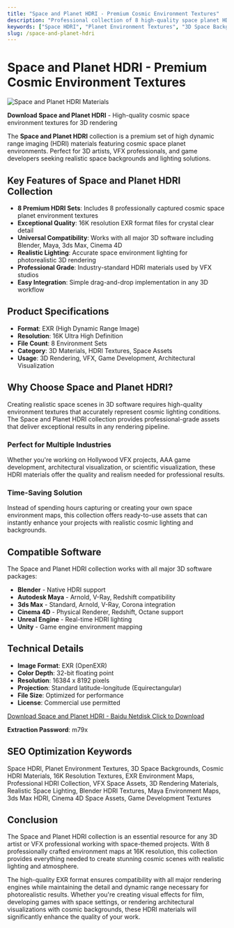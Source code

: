 ```yaml
---
title: "Space and Planet HDRI - Premium Cosmic Environment Textures"
description: "Professional collection of 8 high-quality space planet HDRI materials in 16K EXR format for realistic 3D rendering and VFX projects."
keywords: ["Space HDRI", "Planet Environment Textures", "3D Space Backgrounds", "Cosmic HDRI Materials", "16K Resolution Textures", "EXR Environment Maps"]
slug: /space-and-planet-hdri
---
```


# Space and Planet HDRI - Premium Cosmic Environment Textures

![Space and Planet HDRI Materials](https://www.gfxcamp.com/wp-content/uploads/2025/09/Space-and-Planet-HDRI.jpg)

**Download Space and Planet HDRI** - High-quality cosmic space environment textures for 3D rendering

The **Space and Planet HDRI** collection is a premium set of high dynamic range imaging (HDRI) materials featuring cosmic space planet environments. Perfect for 3D artists, VFX professionals, and game developers seeking realistic space backgrounds and lighting solutions.

## Key Features of Space and Planet HDRI Collection

- **8 Premium HDRI Sets**: Includes 8 professionally captured cosmic space planet environment textures
- **Exceptional Quality**: 16K resolution EXR format files for crystal clear detail
- **Universal Compatibility**: Works with all major 3D software including Blender, Maya, 3ds Max, Cinema 4D
- **Realistic Lighting**: Accurate space environment lighting for photorealistic 3D rendering
- **Professional Grade**: Industry-standard HDRI materials used by VFX studios
- **Easy Integration**: Simple drag-and-drop implementation in any 3D workflow

## Product Specifications

- **Format**: EXR (High Dynamic Range Image)
- **Resolution**: 16K Ultra High Definition
- **File Count**: 8 Environment Sets
- **Category**: 3D Materials, HDRI Textures, Space Assets
- **Usage**: 3D Rendering, VFX, Game Development, Architectural Visualization

## Why Choose Space and Planet HDRI?

Creating realistic space scenes in 3D software requires high-quality environment textures that accurately represent cosmic lighting conditions. The Space and Planet HDRI collection provides professional-grade assets that deliver exceptional results in any rendering pipeline.

### Perfect for Multiple Industries

Whether you're working on Hollywood VFX projects, AAA game development, architectural visualization, or scientific visualization, these HDRI materials offer the quality and realism needed for professional results.

### Time-Saving Solution

Instead of spending hours capturing or creating your own space environment maps, this collection offers ready-to-use assets that can instantly enhance your projects with realistic cosmic lighting and backgrounds.

## Compatible Software

The Space and Planet HDRI collection works with all major 3D software packages:

- **Blender** - Native HDRI support
- **Autodesk Maya** - Arnold, V-Ray, Redshift compatibility
- **3ds Max** - Standard, Arnold, V-Ray, Corona integration
- **Cinema 4D** - Physical Renderer, Redshift, Octane support
- **Unreal Engine** - Real-time HDRI lighting
- **Unity** - Game engine environment mapping

## Technical Details

- **Image Format**: EXR (OpenEXR)
- **Color Depth**: 32-bit floating point
- **Resolution**: 16384 x 8192 pixels
- **Projection**: Standard latitude-longitude (Equirectangular)
- **File Size**: Optimized for performance
- **License**: Commercial use permitted

[Download Space and Planet HDRI - Baidu Netdisk Click to Download](https://pan.baidu.com/s/1WSBq9q_E0jSqvVTbcWp9jA?pwd=m79x)

**Extraction Password**: m79x

## SEO Optimization Keywords

Space HDRI, Planet Environment Textures, 3D Space Backgrounds, Cosmic HDRI Materials, 16K Resolution Textures, EXR Environment Maps, Professional HDRI Collection, VFX Space Assets, 3D Rendering Materials, Realistic Space Lighting, Blender HDRI Textures, Maya Environment Maps, 3ds Max HDRI, Cinema 4D Space Assets, Game Development Textures

## Conclusion

The Space and Planet HDRI collection is an essential resource for any 3D artist or VFX professional working with space-themed projects. With 8 professionally crafted environment maps at 16K resolution, this collection provides everything needed to create stunning cosmic scenes with realistic lighting and atmosphere.

The high-quality EXR format ensures compatibility with all major rendering engines while maintaining the detail and dynamic range necessary for photorealistic results. Whether you're creating visual effects for film, developing games with space settings, or rendering architectural visualizations with cosmic backgrounds, these HDRI materials will significantly enhance the quality of your work.